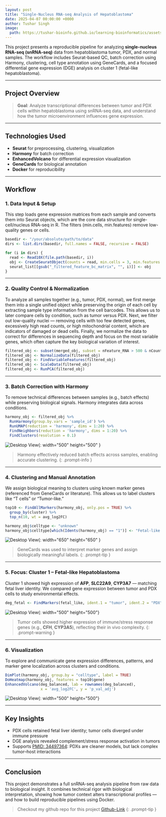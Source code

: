 ```yaml
---      
layout: post                   
title: "Single-Nucleus RNA-seq Analysis of Hepatoblastoma"                        
date: 2025-04-07 00:00:00 +0000   
author: Tushar Singh
image:
  path: https://tushar-bioinfo.github.io/learning-bioinformatics/assets/img/snrna-04-07-2025/img-.png
---
```


This project presents a reproducible pipeline for analyzing **single-nucleus RNA-seq (snRNA-seq)** data from hepatoblastoma tumor, PDX, and normal samples. The workflow includes Seurat-based QC, batch correction using Harmony, clustering, cell type annotation using GeneCards, and a focused differential gene expression (DGE) analysis on cluster 1 (fetal-like hepatoblastoma).
 
---

## Project Overview

> **Goal**: Analyze transcriptional differences between tumor and PDX cells within hepatoblastoma using snRNA-seq data, and understand how the tumor microenvironment influences gene expression.

---

## Technologies Used

- **Seurat** for preprocessing, clustering, visualization
- **Harmony** for batch correction
- **EnhancedVolcano** for differential expression visualization
- **GeneCards** for biological annotation
- **Docker** for reproducibility

---

## Workflow

### 1. Data Input & Setup

This step loads gene expression matrices from each sample and converts them into Seurat objects, which are the core data structure for single-cell/nucleus RNA-seq in R. The filters (min.cells, min.features) remove low-quality genes or cells.

```r
basedir <- "/your/absolute/path/to/data"
dirs <- list.dirs(basedir, full.names = FALSE, recursive = FALSE)

for (i in dirs) {
  read <- Read10X(file.path(basedir, i))
  obj <- CreateSeuratObject(counts = read, min.cells = 3, min.features = 200)
  seurat_list[[gsub("_filtered_feature_bc_matrix", "", i)]] <- obj
}
```
---

### 2. Quality Control & Normalization

To analyze all samples together (e.g., tumor, PDX, normal), we first merge them into a single unified object while preserving the origin of each cell by extracting sample type information from the cell barcodes. This allows us to later compare cells by condition, such as tumor versus PDX. Next, we filter out low-quality nuclei — removing cells with too few detected genes, excessively high read counts, or high mitochondrial content, which are indicators of damaged or dead cells. Finally, we normalize the data to correct for differences in sequencing depth and focus on the most variable genes, which often capture the key biological variation of interest.


```r
filtered_obj <- subset(merged_obj, subset = nFeature_RNA > 500 & nCount_RNA > 1000 & mt_percent < 10)
filtered_obj <- NormalizeData(filtered_obj)
filtered_obj <- FindVariableFeatures(filtered_obj)
filtered_obj <- ScaleData(filtered_obj)
filtered_obj <- RunPCA(filtered_obj)
```

---

### 3. Batch Correction with Harmony

To remove technical differences between samples (e.g., batch effects) while preserving biological signals. Harmony integrates data across conditions.

```r
harmony_obj <- filtered_obj %>%
  RunHarmony(group.by.vars = 'sample_id') %>%
  RunUMAP(reduction = 'harmony', dims = 1:20) %>%
  FindNeighbors(reduction = 'harmony', dims = 1:20) %>%
  FindClusters(resolution = 0.1)
```
![Desktop View](https://tushar-bioinfo.github.io/learning-bioinformatics/assets/img/snrna-04-07-2025/after_batch_removed.png){: width="500" height="500" }
> Harmony effectively reduced batch effects across samples, enabling accurate clustering.
{: .prompt-info }
---

### 4. Clustering and Manual Annotation

We assign biological meaning to clusters using known marker genes (referenced from GeneCards or literature). This allows us to label clusters like “T cells” or “Tumor-like.”

```r
top10 <- FindAllMarkers(harmony_obj, only.pos = TRUE) %>%
  group_by(cluster) %>%
  top_n(10, wt = avg_log2FC)

harmony_obj$celltype <- "unknown"
harmony_obj$celltype[which(Idents(harmony_obj) == "1")] <- "Fetal-like hepatoblastoma"
```

![Desktop View](https://tushar-bioinfo.github.io/learning-bioinformatics/assets/img/snrna-04-07-2025/anotated_umap.png){: width="650" height="650" }

> GeneCards was used to interpret marker genes and assign biologically meaningful labels.
{: .prompt-tip }

---

### 5. Focus: Cluster 1 – Fetal-like Hepatoblastoma

Cluster 1 showed high expression of **AFP**, **SLC22A9**, **CYP3A7** — matching fetal liver identity. We compared gene expression between tumor and PDX cells to study environmental effects.

```r
deg_fetal <- FindMarkers(fetal_like, ident.1 = "tumor", ident.2 = "PDX", logfc.threshold = 0.25)
```

![Desktop View](https://tushar-bioinfo.github.io/learning-bioinformatics/assets/img/snrna-04-07-2025/diff_pdx_tumor_DE_test.png){: width="500" height="500"}
>  Tumor cells showed higher expression of immune/stress response genes (e.g., **CFH**, **CYP3A5**), reflecting their in vivo complexity.
{: .prompt-warning }

---

### 6. Visualization

To explore and communicate gene expression differences, patterns, and marker gene localization across clusters and conditions.

```r
DimPlot(harmony_obj, group.by = "celltype", label = TRUE)
DoHeatmap(harmony_obj, features = top10$gene)
EnhancedVolcano(deg_balanced, lab = rownames(deg_balanced),
                x = 'avg_log2FC', y = 'p_val_adj')
```

![Desktop View](https://tushar-bioinfo.github.io/learning-bioinformatics/assets/img/snrna-04-07-2025/DE_volcano_tumor_PDX.png){: width="500" height="500"}


---

## Key Insights

- PDX cells retained fetal liver identity; tumor cells diverged under immune pressure
- DGE analysis revealed complement/stress response activation in tumors
- Supports [PMID: 34497364](https://pubmed.ncbi.nlm.nih.gov/34497364): PDXs are cleaner models, but lack complex tumor–host interactions

---

## Conclusion

This project demonstrates a full snRNA-seq analysis pipeline from raw data to biological insight. It combines technical rigor with biological interpretation, showing how tumor context alters transcriptional profiles — and how to build reproducible pipelines using Docker.

> Checkout my github repo for this project [Github-Link](https://github.com/Tushar-bioinfo/ScRNAseq-Hepatoblastoma)
{: .prompt-tip }
